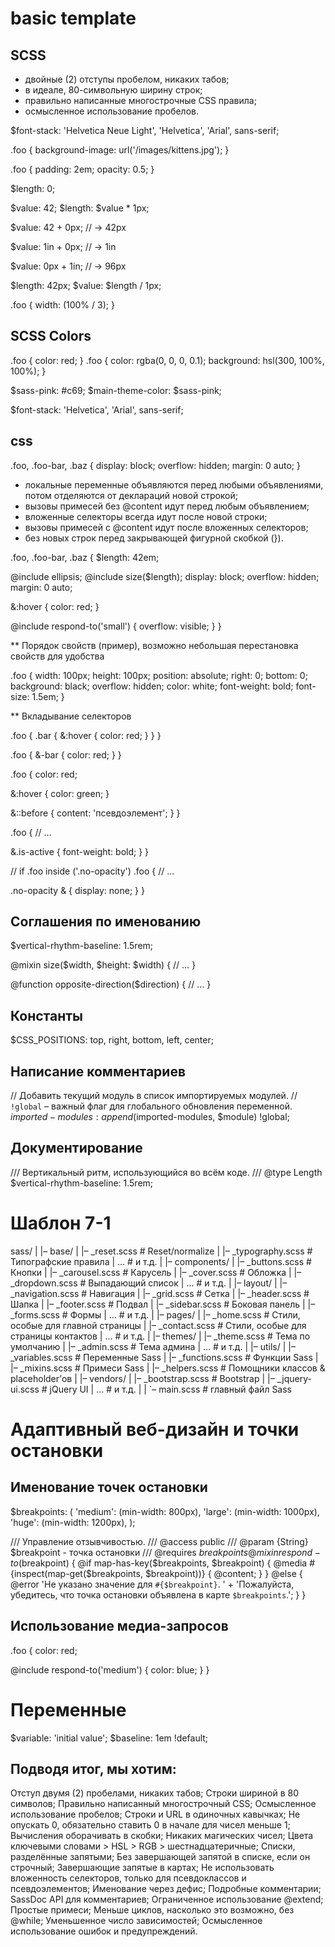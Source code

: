 # basic template

## SCSS

* двойные (2) отступы пробелом, никаких табов;
* в идеале, 80-символьную ширину строк;
* правильно написанные многострочные CSS правила;
* осмысленное использование пробелов.

$font-stack: 'Helvetica Neue Light', 'Helvetica', 'Arial', sans-serif;

.foo {
  background-image: url('/images/kittens.jpg');
}

.foo {
  padding: 2em;
  opacity: 0.5;
}

$length: 0;

$value: 42;
$length: $value * 1px;

$value: 42 + 0px;
// -> 42px

$value: 1in + 0px;
// -> 1in

$value: 0px + 1in;
// -> 96px


$length: 42px;
$value: $length / 1px;

.foo {
  width: (100% / 3);
}

## SCSS Colors

.foo {
  color: red;
}
.foo {
  color: rgba(0, 0, 0, 0.1);
  background: hsl(300, 100%, 100%);
}

$sass-pink: #c69;
$main-theme-color: $sass-pink;


$font-stack: 'Helvetica', 'Arial', sans-serif;

## css
.foo, .foo-bar,
.baz {
  display: block;
  overflow: hidden;
  margin: 0 auto;
}


* локальные переменные объявляются перед любыми объявлениями, потом отделяются от деклараций новой строкой;
* вызовы примесей без @content идут перед любым объявлением;
* вложенные селекторы всегда идут после новой строки;
* вызовы примесей с @content идут после вложенных селекторов;
* без новых строк перед закрывающей фигурной скобкой (}).

.foo, .foo-bar,
.baz {
  $length: 42em;

  @include ellipsis;
  @include size($length);
  display: block;
  overflow: hidden;
  margin: 0 auto;

  &:hover {
    color: red;
  }

  @include respond-to('small') {
    overflow: visible;
  }
}


** Порядок свойств (пример), возможно небольшая перестановка свойств для удобства

.foo {
  width: 100px;
  height: 100px;
  position: absolute;
  right: 0;
  bottom: 0;
  background: black;
  overflow: hidden;
  color: white;
  font-weight: bold;
  font-size: 1.5em;
}


** Вкладывание селекторов

.foo {
  .bar {
    &:hover {
      color: red;
    }
  }
}

.foo {
  &-bar {
    color: red;
  }
}

.foo {
  color: red;

  &:hover {
    color: green;
  }

  &::before {
    content: 'псевдоэлемент';
  }
}

.foo {
  // …

  &.is-active {
    font-weight: bold;
  }
}

// if .foo inside ('.no-opacity') 
.foo {
  // …

  .no-opacity & {
    display: none;
  }
}


## Соглашения по именованию

$vertical-rhythm-baseline: 1.5rem;

@mixin size($width, $height: $width) {
  // …
}

@function opposite-direction($direction) {
  // …
}

## Константы

$CSS_POSITIONS: top, right, bottom, left, center;


## Написание комментариев

// Добавить текущий модуль в список импортируемых модулей.
// `!global` – важный флаг для глобального обновления переменной.
$imported-modules: append($imported-modules, $module) !global;

## Документирование

/// Вертикальный ритм, использующийся во всём коде.
/// @type Length
$vertical-rhythm-baseline: 1.5rem;



# Шаблон 7-1

sass/
|
|– base/
|   |– _reset.scss       # Reset/normalize
|   |– _typography.scss  # Типографские правила
|   …                    # и т.д.
|
|– components/
|   |– _buttons.scss     # Кнопки
|   |– _carousel.scss    # Карусель
|   |– _cover.scss       # Обложка
|   |– _dropdown.scss    # Выпадающий список
|   …                    # и т.д.
|
|– layout/
|   |– _navigation.scss  # Навигация
|   |– _grid.scss        # Сетка
|   |– _header.scss      # Шапка
|   |– _footer.scss      # Подвал
|   |– _sidebar.scss     # Боковая панель
|   |– _forms.scss       # Формы
|   …                    # и т.д.
|
|– pages/
|   |– _home.scss        # Стили, особые для главной страницы
|   |– _contact.scss     # Стили, особые для страницы контактов
|   …                    # и т.д.
|
|– themes/
|   |– _theme.scss       # Тема по умолчанию
|   |– _admin.scss       # Тема админа
|   …                    # и т.д.
|
|– utils/
|   |– _variables.scss   # Переменные Sass
|   |– _functions.scss   # Функции Sass
|   |– _mixins.scss      # Примеси Sass
|   |– _helpers.scss     # Помощники классов & placeholder’ов
|
|– vendors/
|   |– _bootstrap.scss   # Bootstrap
|   |– _jquery-ui.scss   # jQuery UI
|   …                    # и т.д.
|
|
`– main.scss             # главный файл Sass


# Адаптивный веб-дизайн и точки остановки

## Именование точек остановки

$breakpoints: (
  'medium': (min-width: 800px),
  'large': (min-width: 1000px),
  'huge': (min-width: 1200px),
);

/// Управление отзывчивостью.
/// @access public
/// @param {String} $breakpoint - точка остановки
/// @requires $breakpoints
@mixin respond-to($breakpoint) {
  @if map-has-key($breakpoints, $breakpoint) {
    @media #{inspect(map-get($breakpoints, $breakpoint))} {
      @content;
    }
  } @else {
    @error 'Не указано значение для `#{$breakpoint}`. '
         + 'Пожалуйста, убедитесь, что точка остановки объявлена в карте `$breakpoints`.';
  }
}

## Использование медиа-запросов

.foo {
  color: red;

  @include respond-to('medium') {
    color: blue;
  }
}


# Переменные

$variable: 'initial value';
$baseline: 1em !default;


## Подводя итог, мы хотим:

Отступ двумя (2) пробелами, никаких табов;
Строки шириной в 80 символов;
Правильно написанный многострочный CSS;
Осмысленное использование пробелов;
Строки и URL в одиночных кавычках;
Не опускать 0, обязательно ставить 0 в начале для чисел меньше 1;
Вычисления оборачивать в скобки;
Никаких магических чисел;
Цвета ключевыми словами > HSL > RGB > шестнадцатеричные;
Списки, разделённые запятыми;
Без завершающей запятой в списке, если он строчный;
Завершающие запятые в картах;
Не использовать вложенность селекторов, только для псевдоклассов и псевдоэлементов;
Именование через дефис;
Подробные комментарии;
SassDoc API для комментариев;
Ограниченное использование @extend;
Простые примеси;
Меньше циклов, насколько это возможно, без @while;
Уменьшенное число зависимостей;
Осмысленное использование ошибок и предупреждений.













